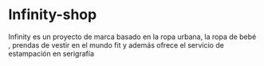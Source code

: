 # Infinity-shop
Infinity es un proyecto de marca basado en la ropa urbana, la ropa de bebé , prendas de vestir en el mundo fit y además ofrece el servicio de estampación en serigrafía 
